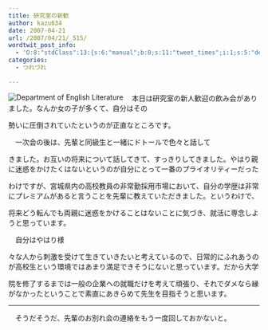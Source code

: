 ```yaml
---
title: 研究室の新歓
author: kazu634
date: 2007-04-21
url: /2007/04/21/_515/
wordtwit_post_info:
  - 'O:8:"stdClass":13:{s:6:"manual";b:0;s:11:"tweet_times";i:1;s:5:"delay";i:0;s:7:"enabled";i:1;s:10:"separation";s:2:"60";s:7:"version";s:3:"3.7";s:14:"tweet_template";b:0;s:6:"status";i:2;s:6:"result";a:0:{}s:13:"tweet_counter";i:2;s:13:"tweet_log_ids";a:1:{i:0;i:2903;}s:9:"hash_tags";a:0:{}s:8:"accounts";a:1:{i:0;s:7:"kazu634";}}'
categories:
  - つれづれ

---
```

<div class="section">
<p>
<a href="http://charles.sal.tohoku.ac.jp/" onclick="__gaTracker('send', 'event', 'outbound-article', 'http://charles.sal.tohoku.ac.jp/', '');" target="_blank"><img align="left" alt="Department of English Literature" src="http://img.simpleapi.net/small/http://charles.sal.tohoku.ac.jp/" border="0" /></a>
</p>
  
<p>
    　本日は研究室の新人歓迎の飲み会がありました。なんか女の子が多くて、自分はその
</p>
  
<p>
    勢いに圧倒されていたというのが正直なところです。
</p>
  
<p>
    　一次会の後は、先輩と同級生と一緒にドトールで色々と話して
</p>
  
<p>
    きました。お互いの将来について話してきて、すっきりしてきました。やはり親に迷惑をかけたくはないというのが自分にとって一番のプライオリティーだった
</p>
  
<p>
    わけですが、宮城県内の高校教員の非常勤採用市場において、自分の学歴は非常にプレミアムがあると言うことを先輩に教えていただきました。というわけで、
</p>
  
<p>
    将来どう転んでも両親に迷惑をかけることはないことに気づき、就活に専念しようと思っています。
</p>
  
<p>
    　自分はやはり様
</p>
  
<p>
    々な人から刺激を受けて生きていきたいと考えているので、日常的にふれあうのが高校生という環境ではあまり満足できそうにないと思っています。だから大学
</p>
  
<p>
    院を修了するまでは一般の企業への就職だけを考えて頑張り、それでダメなら縁がなかったということで素直にあきらめて先生を目指そうと思います。
</p>
  
<hr />
  
<p>
    　そうだそうだ、先輩のお別れ会の連絡をもう一度回しておかないと。
</p>
</div>